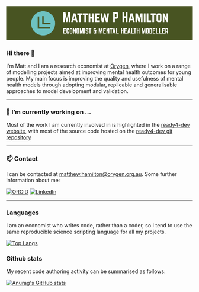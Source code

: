 <img src = "/custom_cover.png" alt = "Logo"/>

### Hi there 👋

I'm Matt and I am a research economist at [Orygen](https://www.orygen.org.au/), where I work on a range of modelling projects aimed at improving mental health outcomes for young people. My main focus is improving the quality and usefulness of mental health models through adopting modular, replicable and generalisable approaches to model development and validation. 

---

### 🔭 I’m currently working on ...

Most of the work I am currently involved in is highlighted in the [ready4-dev website](https://www.ready4-dev.com/about/), with most of the source code hosted on the [ready4-dev git repository](https://github.com/ready4-dev)

---

### 📫 Contact

I can be contacted at matthew.hamilton@orygen.org.au. Some further information about me:
<p>
  <a href = "https://orcid.org/0000-0001-7407-9194"><img alt = "ORCID" src = "https://img.shields.io/badge/ORCID-A6CE39?logo=ORCID&logoColor=white&style=for-the-badge"/></a>
    <a href = "https://www.linkedin.com/in/matthewhamiltonprofile/"><img alt = "LinkedIn" src = "https://img.shields.io/badge/matthewhamiltonprofile-0A66C2?logo=LinkedIn&logoColor=white&style=for-the-badge"/></a>
</p>

---

### Languages

I am an economist who writes code, rather than a coder, so I tend to use the same reproducible science scripting language for all my projects.

[![Top Langs](https://github-readme-stats.vercel.app/api/top-langs/?username=matthewphamilton&count_private=true&show_icons=true&theme=cobalt)](https://github.com/anuraghazra/github-readme-stats)

### Github stats

My recent code authoring activity can be summarised as follows:

[![Anurag's GitHub stats](https://github-readme-stats.vercel.app/api?username=matthewphamilton&count_private=true&show_icons=true&theme=cobalt)](https://github.com/anuraghazra/github-readme-stats)


<!--
**matthewphamilton/matthewphamilton** is a ✨ _special_ ✨ repository because its `README.md` (this file) appears on your GitHub profile.
[![Readme Card](https://github-readme-stats.vercel.app/api/pin/?username=ready4-dev&repo=TTU&count_private=true&show_icons=true&theme=cobalt)](https://github.com/anuraghazra/github-readme-stats)

Here are some ideas to get you started:


- 🌱 I’m currently learning ...
- 👯 I’m looking to collaborate on ...
- 🤔 I’m looking for help with ...
- 💬 Ask me about ...
- 📫 How to reach me: ...
- 😄 Pronouns: ...
- ⚡ Fun fact: ...
-->
